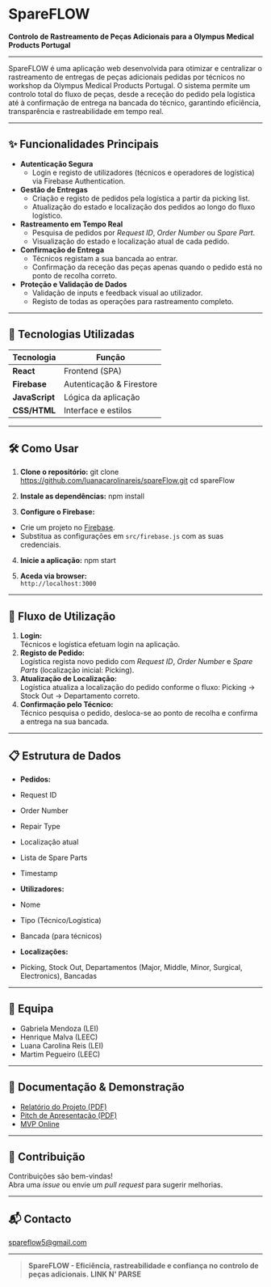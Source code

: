 # SpareFLOW

**Controlo de Rastreamento de Peças Adicionais para a Olympus Medical Products Portugal**

---

SpareFLOW é uma aplicação web desenvolvida para otimizar e centralizar o rastreamento de entregas de peças adicionais pedidas por técnicos no workshop da Olympus Medical Products Portugal. O sistema permite um controlo total do fluxo de peças, desde a receção do pedido pela logística até à confirmação de entrega na bancada do técnico, garantindo eficiência, transparência e rastreabilidade em tempo real.

---

## ✨ Funcionalidades Principais

- **Autenticação Segura**
  - Login e registo de utilizadores (técnicos e operadores de logística) via Firebase Authentication.
- **Gestão de Entregas**
  - Criação e registo de pedidos pela logística a partir da picking list.
  - Atualização do estado e localização dos pedidos ao longo do fluxo logístico.
- **Rastreamento em Tempo Real**
  - Pesquisa de pedidos por *Request ID*, *Order Number* ou *Spare Part*.
  - Visualização do estado e localização atual de cada pedido.
- **Confirmação de Entrega**
  - Técnicos registam a sua bancada ao entrar.
  - Confirmação da receção das peças apenas quando o pedido está no ponto de recolha correto.
- **Proteção e Validação de Dados**
  - Validação de inputs e feedback visual ao utilizador.
  - Registo de todas as operações para rastreamento completo.

---

## 🚀 Tecnologias Utilizadas

| Tecnologia     | Função                     |
| -------------- | ------------------------- |
| **React**      | Frontend (SPA)            |
| **Firebase**   | Autenticação & Firestore  |
| **JavaScript** | Lógica da aplicação       |
| **CSS/HTML**   | Interface e estilos       |

---

## 🛠️ Como Usar

1. **Clone o repositório:**
git clone https://github.com/luanacarolinareis/spareFlow.git
cd spareFlow

2. **Instale as dependências:**
npm install

4. **Configure o Firebase:**
- Crie um projeto no [Firebase](https://firebase.google.com/).
- Substitua as configurações em `src/firebase.js` com as suas credenciais.
  
4. **Inicie a aplicação:**
npm start

5. **Aceda via browser:**  
`http://localhost:3000`

---

## 🧩 Fluxo de Utilização

1. **Login:**  
Técnicos e logística efetuam login na aplicação.
2. **Registo de Pedido:**  
Logística regista novo pedido com *Request ID*, *Order Number* e *Spare Parts* (localização inicial: Picking).
3. **Atualização de Localização:**  
Logística atualiza a localização do pedido conforme o fluxo: Picking → Stock Out → Departamento correto.
4. **Confirmação pelo Técnico:**  
Técnico pesquisa o pedido, desloca-se ao ponto de recolha e confirma a entrega na sua bancada.

---

## 📋 Estrutura de Dados

- **Pedidos:**  
- Request ID  
- Order Number  
- Repair Type  
- Localização atual  
- Lista de Spare Parts  
- Timestamp

- **Utilizadores:**  
- Nome  
- Tipo (Técnico/Logística)  
- Bancada (para técnicos)

- **Localizações:**  
- Picking, Stock Out, Departamentos (Major, Middle, Minor, Surgical, Electronics), Bancadas

---

## 👥 Equipa

- Gabriela Mendoza (LEI)
- Henrique Malva (LEEC)
- Luana Carolina Reis (LEI)
- Martim Pegueiro (LEEC)

---

## 📄 Documentação & Demonstração

- [Relatório do Projeto (PDF)](https://github.com/luanacarolinareis/spareFlow/blob/master/Link%20N'%20Parse%20-%20Relat%C3%B3rio.pdf)
- [Pitch de Apresentação (PDF)](https://github.com/luanacarolinareis/spareFlow/blob/master/Link%20N%E2%80%99%20Parse%20-%20Pitch.pdf)
- [MVP Online](https://spareflow-reset.web.app/)

---

## 📢 Contribuição

Contribuições são bem-vindas!  
Abra uma *issue* ou envie um *pull request* para sugerir melhorias.

---

## 📬 Contacto

spareflow5@gmail.com

---

> **SpareFLOW - Eficiência, rastreabilidade e confiança no controlo de peças adicionais.**
> **LINK N' PARSE**

